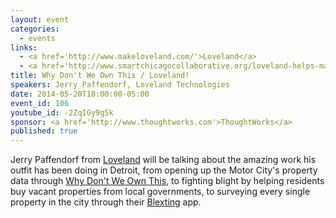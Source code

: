 ```yaml
---
layout: event
categories: 
  - events
links:
  - <a href='http://www.makeloveland.com/'>Loveland</a>
  - <a href='http://www.smartchicagocollaborative.org/loveland-helps-map-out-detroits-vacant-properties/'>LoveLand helps map out Detroit’s vacant properties</a>
title: Why Don't We Own This / Loveland!
speakers: Jerry Paffendorf, Loveland Technologies
date: 2014-05-20T18:00:00-05:00
event_id: 106
youtube_id: -2ZqIGy9g5k
sponsor: <a href='http://www.thoughtworks.com'>ThoughtWorks</a>
published: true
---
```


Jerry Paffendorf from [Loveland](http://www.makeloveland.com/) will be talking about the amazing work his outfit has been doing in Detroit, from opening up the Motor City's property data through [Why Don't We Own This](http://www.whydontweownthis.com), to fighting blight by helping residents buy vacant properties from local governments, to surveying every single property in the city through their [Blexting](http://www.hellyeahdetroit.com/2014/01/26/watch-battling-blight-with-blexting/) app.